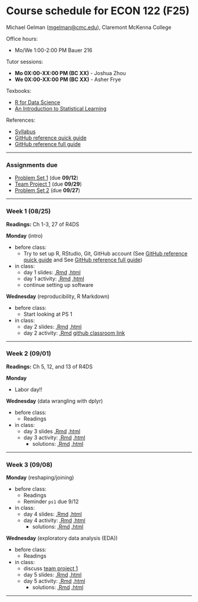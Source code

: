 Course schedule for ECON 122 (F25)
================

Michael Gelman (<mgelman@cmc.edu>), Claremont McKenna College

Office hours:

- Mo/We 1:00-2:00 PM Bauer 216

Tutor sessions:

- **Mo 0X:00-XX:00 PM (BC XX)** - Joshua Zhou
- **We 0X:00-XX:00 PM (BC XX)** - Asher Frye

Texbooks:

- [R for Data Science](http://r4ds.had.co.nz/)
- [An Introduction to Statistical Learning](https://hastie.su.domains/ISLR2/ISLRv2_corrected_June_2023.pdf.download.html)

References:

-   [Syllabus](ECON122_F2025_DataScience_StatisticalLearning.pdf)
-   [GitHub reference quick guide](https://github.com/econ122-f25/github-classroom-for-students)
-   [GitHub reference full guide ](https://happygitwithr.com/index.html)

------------------------------------------------------------------------
### Assignments due

- [Problem Set 1](https://classroom.github.com/a/99IiggPA) (due **09/12**)
- [Team Project 1]() (due **09/29**)
- [Problem Set 2]() (due **09/27**)

------------------------------------------------------------------------

### Week 1 (08/25)

**Readings:** Ch 1-3, 27 of R4DS

**Monday** (intro) 
-   before class:
    - Try to set up R, RStudio, Git, GitHub account (See [GitHub reference quick guide](https://github.com/econ122-f25/github-classroom-for-students) and See [GitHub reference full guide](https://happygitwithr.com/index.html))
-   in class: 
    -   day 1 slides: [.Rmd](slides/day1.Rmd) [.html](https://econ122-f25.github.io/home/slides/day1.html)
    -   day 1 activity: [.Rmd](activity/day1_activity.Rmd) [.html](activity/day1_activity.md) 
    -   continue setting up software

**Wednesday** (reproducibility, R Markdown)
-   before class:
    -   Start looking at PS 1
-   in class: 
    -   day 2 slides: [.Rmd](slides/day2.Rmd) [.html](https://econ122-f25.github.io/home/slides/day2.html)
    -   day 2 activity: [.Rmd](activity/day2_activity.Rmd) [github classroom link](https://classroom.github.com/a/GWld0A2q)
    
------------------------------------------------------------------------
### Week 2 (09/01)

**Readings:**  Ch 5, 12, and 13 of R4DS

**Monday** 

- Labor day!!

**Wednesday** (data wrangling with dplyr)

-   before class:
    -   Readings
-   in class: 
    -   day 3 slides [.Rmd](slides/day3.Rmd) [.html](https://econ122-f25.github.io/home/slides/day3.html)
    -   day 3 activity: [.Rmd](activity/day3_activity.Rmd) [.html](activity/day3_activity.md)
        -  solutions: [.Rmd](activity/solutions/day3_activity_sol.Rmd) [.html](activity/solutions/day3_activity_sol.md)

------------------------------------------------------------------------
### Week 3 (09/08)

**Monday** (reshaping/joining)

-   before class:
    - Readings
    - Reminder `ps1` due 9/12
-   in class: 
    -   day 4 slides: [.Rmd](slides/day4.Rmd) [.html](https://econ122-f25.github.io/home/slides/day4.html)
    -   day 4 activity: [.Rmd](activity/day4_activity.Rmd) [.html](activity/day4_activity.md)
        -  solutions: [.Rmd](activity/solutions/day4_ggplotActivity_solution.Rmd) [.html](activity/solutions/day4_ggplotActivity_solution.md)

**Wednesday** (exploratory data analysis (EDA))

-   before class:
    -   Readings
-   in class: 
    -   discuss [team project 1](https://github.com/econ122-f25/teamproject1)
    -   day 5 slides: [.Rmd](docs/day5_moreggplotsSlides.Rmd) [.html](https://econ122-f25.github.io/home/day5_moreggplotsSlides.html)
    -   day 5 activity: [.Rmd](activity/day5_ggplotActivity_2.Rmd) [.html](activity/day5_ggplotActivity_2.md)
        -  solutions: [.Rmd](activity/solutions/day5_ggplotActivity_2_solution.Rmd) [.html](activity/solutions/day5_ggplotActivity_2_solution.md)

------------------------------------------------------------------------

